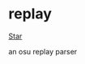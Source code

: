 # replay
<!-- Place this tag where you want the button to render. -->
<a class="github-button" href="https://github.com/memsdm05/replay" data-icon="octicon-star" data-show-count="true" aria-label="Star memsdm05/replay on GitHub">Star</a>

an osu replay parser